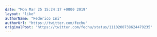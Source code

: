 ```yaml
---
date: "Mon Mar 25 15:24:17 +0000 2019"
layout: "like"
authorName: "Federico Ini"
authorUrl: "https://twitter.com/fechu"
originalPost: "https://twitter.com/fechu/status/1110200738624479235"
---
```

